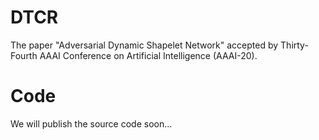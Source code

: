 # DTCR
The paper "Adversarial Dynamic Shapelet Network" accepted by Thirty-Fourth AAAI Conference on Artificial Intelligence (AAAI-20).
# Code
We will publish the source code soon...
